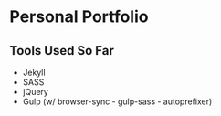 Personal Portfolio
==================

## Tools Used So Far

* Jekyll
* SASS
* jQuery
* Gulp (w/ browser-sync - gulp-sass - autoprefixer)